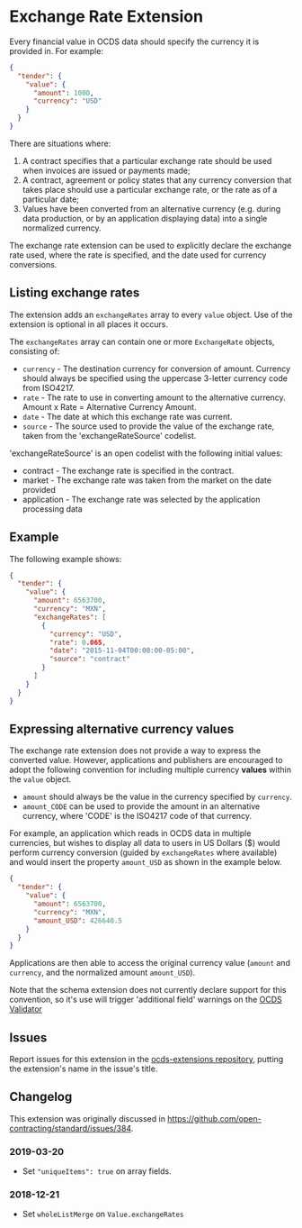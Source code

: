 # Exchange Rate Extension

Every financial value in OCDS data should specify the currency it is provided in. For example:

```json
{
  "tender": {
    "value": {
      "amount": 1000,
      "currency": "USD"
    }
  }
}
```

There are situations where:

1. A contract specifies that a particular exchange rate should be used when invoices are issued or payments made;
1. A contract, agreement or policy states that any currency conversion that takes place should use a particular exchange rate, or the rate as of a particular date;
1. Values have been converted from an alternative currency (e.g. during data production, or by an application displaying data) into a single normalized currency.

The exchange rate extension can be used to explicitly declare the exchange rate used, where the rate is specified, and the date used for currency conversions.

## Listing exchange rates

The extension adds an `exchangeRates` array to every `value` object. Use of the extension is optional in all places it occurs.

The `exchangeRates` array can contain one or more `ExchangeRate` objects, consisting of:

* `currency` - The destination currency for conversion of amount. Currency should always be specified using the uppercase 3-letter currency code from ISO4217.
* `rate` - The rate to use in converting amount to the alternative currency. Amount x Rate = Alternative Currency Amount.
* `date` - The date at which this exchange rate was current.
* `source` - The source used to provide the value of the exchange rate, taken from the 'exchangeRateSource' codelist.

'exchangeRateSource' is an open codelist with the following initial values:

* contract - The exchange rate is specified in the contract.
* market - The exchange rate was taken from the market on the date provided
* application - The exchange rate was selected by the application processing data

## Example

The following example shows:

```json
{
  "tender": {
    "value": {
      "amount": 6563700,
      "currency": "MXN",
      "exchangeRates": [
        {
          "currency": "USD",
          "rate": 0.065,
          "date": "2015-11-04T00:00:00-05:00",
          "source": "contract"
        }
      ]
    }
  }
}
```

## Expressing alternative currency values

The exchange rate extension does not provide a way to express the converted value. However, applications and publishers are encouraged to adopt the following convention for including multiple currency **values** within the `value` object.

* `amount` should always be the value in the currency specified by `currency`.
* `amount_CODE` can be used to provide the amount in an alternative currency, where 'CODE' is the ISO4217 code of that currency.

For example, an application which reads in OCDS data in multiple currencies, but wishes to display all data to users in US Dollars ($) would perform currency conversion (guided by `exchangeRates` where available) and would insert the property `amount_USD` as shown in the example below.

```json
{
  "tender": {
    "value": {
      "amount": 6563700,
      "currency": "MXN",
      "amount_USD": 426640.5
    }
  }
}
```

Applications are then able to access the original currency value (`amount` and `currency`, and the normalized amount `amount_USD`).

Note that the schema extension does not currently declare support for this convention, so it's use will trigger 'additional field' warnings on the [OCDS Validator](http://standard.open-contracting.org/validator/)

## Issues

Report issues for this extension in the [ocds-extensions repository](https://github.com/open-contracting/ocds-extensions/issues), putting the extension's name in the issue's title.

## Changelog

This extension was originally discussed in <https://github.com/open-contracting/standard/issues/384>.

### 2019-03-20

* Set `"uniqueItems": true` on array fields.

### 2018-12-21

* Set `wholeListMerge` on `Value.exchangeRates`
